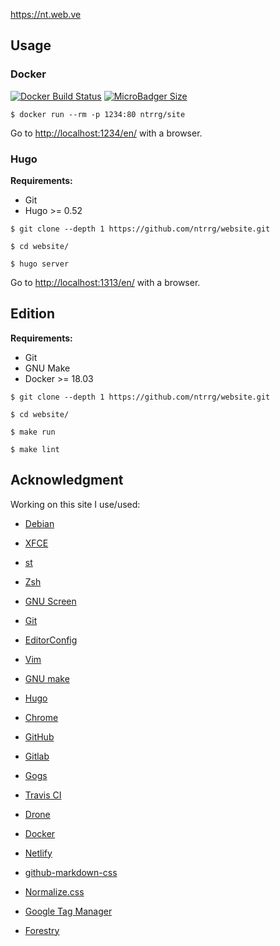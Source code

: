 <https://nt.web.ve>

## Usage

### Docker

[![Docker Build Status](https://img.shields.io/docker/build/ntrrg/site.svg)](https://store.docker.com/community/images/ntrrg/site)
[![MicroBadger Size](https://img.shields.io/microbadger/image-size/ntrrg/site.svg)](https://microbadger.com/images/ntrrg/site)

```shell-session
$ docker run --rm -p 1234:80 ntrrg/site
```

Go to <http://localhost:1234/en/> with a browser.

### Hugo

**Requirements:**

* Git
* Hugo >= 0.52

```shell-session
$ git clone --depth 1 https://github.com/ntrrg/website.git
```

```shell-session
$ cd website/
```

```shell-session
$ hugo server
```

Go to <http://localhost:1313/en/> with a browser.

## Edition

**Requirements:**

* Git
* GNU Make
* Docker >= 18.03

```shell-session
$ git clone --depth 1 https://github.com/ntrrg/website.git
```

```shell-session
$ cd website/
```

```shell-session
$ make run
```

```shell-session
$ make lint
```

## Acknowledgment

Working on this site I use/used:

* [Debian](https://www.debian.org/)

* [XFCE](https://xfce.org/)

* [st](https://st.suckless.org/)

* [Zsh](http://www.zsh.org/)

* [GNU Screen](https://www.gnu.org/software/screen)

* [Git](https://git-scm.com/)

* [EditorConfig](http://editorconfig.org/)

* [Vim](https://www.vim.org/)

* [GNU make](https://www.gnu.org/software/make/)

* [Hugo](https://gohugo.io)

* [Chrome](https://www.google.com/chrome/browser/desktop/index.html)

* [GitHub](https://github.com)

* [Gitlab](https://gitlab.com/)

* [Gogs](https://gogs.io/)

* [Travis CI](https://travis-ci.org)

* [Drone](https://drone.io/)

* [Docker](https://docker.com)

* [Netlify](https://www.netlify.com/)

* [github-markdown-css](https://github.com/sindresorhus/github-markdown-css)

* [Normalize.css](https://necolas.github.io/normalize.css/)

* [Google Tag Manager](https://www.google.com/analytics/tag-manager/)

* [Forestry](https://forestry.io)

